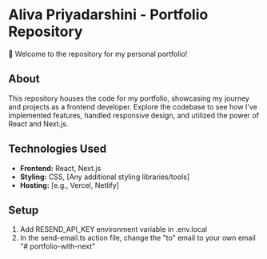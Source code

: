 # Aliva Priyadarshini - Portfolio Repository

🚀 Welcome to the repository for my personal portfolio!

## About

This repository houses the code for my portfolio, showcasing my journey and projects as a frontend developer. Explore the codebase to see how I've implemented features, handled responsive design, and utilized the power of React and Next.js.

## Technologies Used

- **Frontend:** React, Next.js
- **Styling:** CSS, [Any additional styling libraries/tools]
- **Hosting:** [e.g., Vercel, Netlify]

## Setup

1. Add RESEND_API_KEY environment variable in .env.local
2. In the send-email.ts action file, change the "to" email to your own email
   "# portfolio-with-next"
